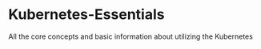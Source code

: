 # Kubernetes-Essentials
All the core concepts and basic information about utilizing the Kubernetes 

